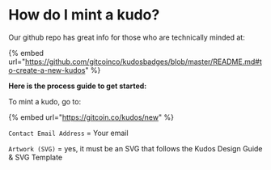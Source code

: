 # How do I mint a kudo?

Our github repo has great info for those who are technically minded at:

{% embed url="https://github.com/gitcoinco/kudosbadges/blob/master/README.md#to-create-a-new-kudos" %}

**Here is the process guide to get started:**

To mint a kudo, go to:

{% embed url="https://gitcoin.co/kudos/new" %}

`Contact Email Address` = Your email

`Artwork (SVG)` = yes, it must be an SVG that follows the Kudos Design Guide & SVG Template
